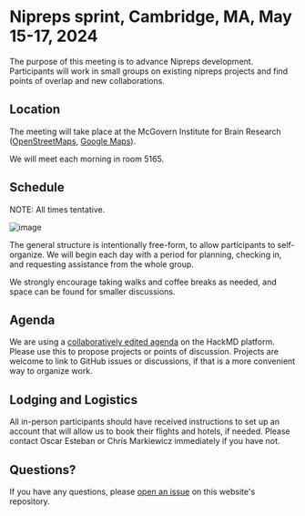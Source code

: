 # Nipreps sprint, Cambridge, MA, May 15-17, 2024

The purpose of this meeting is to advance Nipreps development. <br>
Participants will work in small groups on existing nipreps projects and find points of overlap and new collaborations.

## Location

The meeting will take place at the McGovern Institute for Brain Research
([OpenStreetMaps](https://www.openstreetmap.org/node/182895807), [Google Maps](https://maps.app.goo.gl/5gtY1KG1vWiunrfj7)).

We will meet each morning in room 5165.

## Schedule

NOTE: All times tentative.

![image](https://github.com/nipreps/202405-sprint/assets/83442/e7e75e81-6636-4cba-8170-313dec1005c7 "Meeting Schedule")

The general structure is intentionally free-form, to allow participants to self-organize.
We will begin each day with a period for planning, checking in, and requesting assistance from the whole group.

We strongly encourage taking walks and coffee breaks as needed, and space can be found for smaller discussions.

## Agenda

We are using a [collaboratively edited agenda](https://hackmd.io/@NiPreps-technical-monitoring/2024-hackathon-agenda/edit)
on the HackMD platform.
Please use this to propose projects or points of discussion.
Projects are welcome to link to GitHub issues or discussions,
if that is a more convenient way to organize work.

## Lodging and Logistics

All in-person participants should have received instructions to set up an account
that will allow us to book their flights and hotels, if needed.
Please contact Oscar Esteban or Chris Markiewicz immediately if you have not.

## Questions?

If you have any questions, please [open an issue](https://github.com/nipreps/202405-sprint/issues)
on this website's repository.
